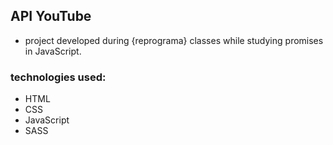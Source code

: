 ## API YouTube 

-  project developed during {reprograma} classes while studying promises in JavaScript. 

### technologies used: 

* HTML 
* CSS
* JavaScript 
* SASS 
